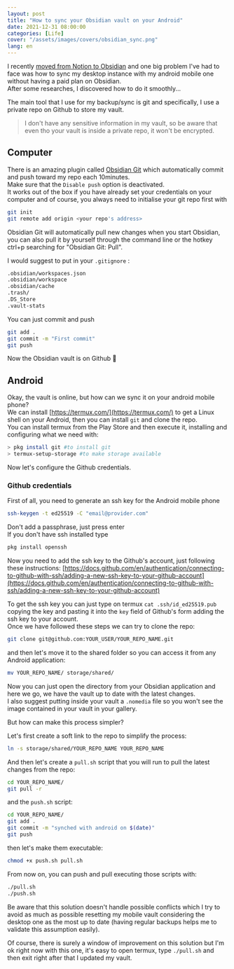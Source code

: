 ```yaml
---
layout: post
title: "How to sync your Obsidian vault on your Android"
date: 2021-12-31 08:00:00
categories: [Life]
cover: "/assets/images/covers/obsidian_sync.png"
lang: en
---
```


I recently [moved from Notion to Obsidian](https://domenicoluciani.com/2021/12/17/why-did-i-switch-from-notion-to-obsidian.html) and one big problem I've had to face was how to sync my desktop instance with my android mobile one without having a paid plan on Obsidian.   
After some researches, I discovered how to do it smoothly...

The main tool that I use for my backup/sync is git and specifically, I use a private repo on Github to store my vault.

> I don't have any sensitive information in my vault, so be aware that even tho your vault is inside a private repo, it won't be encrypted.

## Computer

There is an amazing plugin called [Obsidian Git](https://github.com/denolehov/obsidian-git) which automatically commit and push toward my repo each 10minutes.   
Make sure that the `Disable push` option is deactivated.    
It works out of the box if you have already set your credentials on your computer and of course, you always need to initialise your git repo first with

```bash
git init
git remote add origin <your repo's address>
```

Obsidian Git will automatically pull new changes when you start Obsidian, you can also pull it by yourself through the command line or the hotkey ctrl+p searching for "Obsidian Git: Pull".

I would suggest to put in your `.gitignore` :


```bash
.obsidian/workspaces.json
.obsidian/workspace
.obsidian/cache
.trash/
.DS_Store
.vault-stats
```

You can just commit and push


```bash
git add .
git commit -m "First commit"
git push
```

Now the Obsidian vault is on Github 🎉

## Android

Okay, the vault is online, but how can we sync it on your android mobile phone?   
We can install [https://termux.com/](https://termux.com/) to get a Linux shell on your Android, then you can install `git` and clone the repo.   
You can install termux from the Play Store and then execute it, installing and configuring what we need with:

```bash
> pkg install git #to install git
> termux-setup-storage #to make storage available
```

Now let's configure the Github credentials.

### Github credentials

First of all, you need to generate an ssh key for the Android mobile phone

```bash
ssh-keygen -t ed25519 -C "email@provider.com"
```

Don't add a passphrase, just press enter   
If you don't have ssh installed type

```bash
pkg install openssh
```

Now you need to add the ssh key to the Github's account, just following these instructions: [https://docs.github.com/en/authentication/connecting-to-github-with-ssh/adding-a-new-ssh-key-to-your-github-account](https://docs.github.com/en/authentication/connecting-to-github-with-ssh/adding-a-new-ssh-key-to-your-github-account)

To get the ssh key you can just type on termux `cat .ssh/id_ed25519.pub` copying the key and pasting it into the `key` field of Github's form adding the ssh key to your account.   
Once we have followed these steps we can try to clone the repo:

```bash
git clone git@github.com:YOUR_USER/YOUR_REPO_NAME.git
```

and then let's move it to the shared folder so you can access it from any Android application:

```bash
mv YOUR_REPO_NAME/ storage/shared/
```

Now you can just open the directory from your Obsidian application and here we go, we have the vault up to date with the latest changes.   
I also suggest putting inside your vault a `.nomedia` file so you won't see the image contained in your vault in your gallery.   

But how can make this process simpler?

Let's first create a soft link to the repo to simplify the process:

```bash
ln -s storage/shared/YOUR_REPO_NAME YOUR_REPO_NAME
```

And then let's create a `pull.sh` script that you will run to pull the latest changes from the repo:

```bash
cd YOUR_REPO_NAME/
git pull -r
```

and the `push.sh` script:


```bash
cd YOUR_REPO_NAME/
git add .
git commit -m "synched with android on $(date)"
git push
```

then let's make them executable:


```bash
chmod +x push.sh pull.sh
```

From now on, you can push and pull executing those scripts with:


```bash
./pull.sh
./push.sh
```

Be aware that this solution doesn't handle possible conflicts which I try to avoid as much as possible resetting my mobile vault considering the desktop one as the most up to date (having regular backups helps me to validate this assumption easily).

Of course, there is surely a window of improvement on this solution but I'm ok right now with this one, it's easy to open termux, type `./pull.sh` and then exit right after that I updated my vault.
